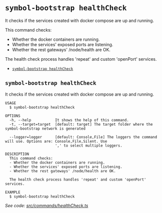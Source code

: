 `symbol-bootstrap healthCheck`
==============================

It checks if the services created with docker compose are up and running.

This command checks:
- Whether the docker containers are running.
- Whether the services' exposed ports are listening.
- Whether the rest gateways' /node/health are OK.

The health check process handles 'repeat' and custom 'openPort' services.

* [`symbol-bootstrap healthCheck`](#symbol-bootstrap-healthcheck)

## `symbol-bootstrap healthCheck`

It checks if the services created with docker compose are up and running.

```
USAGE
  $ symbol-bootstrap healthCheck

OPTIONS
  -h, --help           It shows the help of this command.
  -t, --target=target  [default: target] The target folder where the symbol-bootstrap network is generated

  --logger=logger      [default: Console,File] The loggers the command will use. Options are: Console,File,Silent. Use
                       ',' to select multiple loggers.

DESCRIPTION
  This command checks:
  - Whether the docker containers are running.
  - Whether the services' exposed ports are listening.
  - Whether the rest gateways' /node/health are OK.

  The health check process handles 'repeat' and custom 'openPort' services.

EXAMPLE
  $ symbol-bootstrap healthCheck
```

_See code: [src/commands/healthCheck.ts](https://github.com/fboucquez/symbol-bootstrap/blob/v1.1.11/src/commands/healthCheck.ts)_
